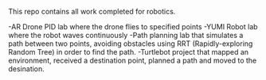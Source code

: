 This repo contains all work completed for robotics.

-AR Drone PID lab where the drone flies to specified points
-YUMI Robot lab where the robot waves continuously 
-Path planning lab that simulates a path between two points, avoiding obstacles using RRT (Rapidly-exploring Random Tree) in order to find the path.
-Turtlebot project that mapped an environment, received a destination point, planned a path and moved to the desination.
